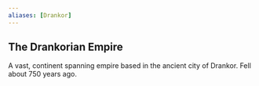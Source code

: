 ```yaml
---
aliases: [Drankor]
---
```



## The Drankorian Empire

A vast, continent spanning empire based in the ancient city of Drankor. Fell about 750 years ago. 
